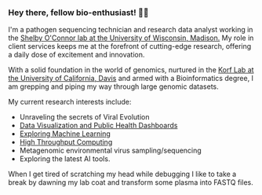 ### Hey there, fellow bio-enthusiast! 🧬🔬

I'm a pathogen sequencing technician and research data analyst working in the [Shelby O'Connor lab at the University of Wisconsin, Madison.](https://slo.pathology.wisc.edu/) My role in client services keeps me at the forefront of cutting-edge research, offering a daily dose of excitement and innovation. 

With a solid foundation in the world of genomics, nurtured in the [Korf Lab at the University of California, Davis](https://github.com/KorfLab) and armed with a Bioinformatics degree, I am grepping and piping my way through large genomic datasets. 

My current research interests include:
- Unraveling the secrets of Viral Evolution
- [Data Visualization and Public Health Dashboards](https://lungfish-science.github.io/wastewater-dashboard/)
- [Exploring Machine Learning](https://www.kaggle.com/willgardnerbiotech/code)
- [High Throughput Computing](https://chtc.cs.wisc.edu/)
- Metagenomic environmental virus sampling/sequencing
- Exploring the latest AI tools.

When I get tired of scratching my head while debugging I like to take a break by dawning my lab coat and transform some plasma into FASTQ files.
